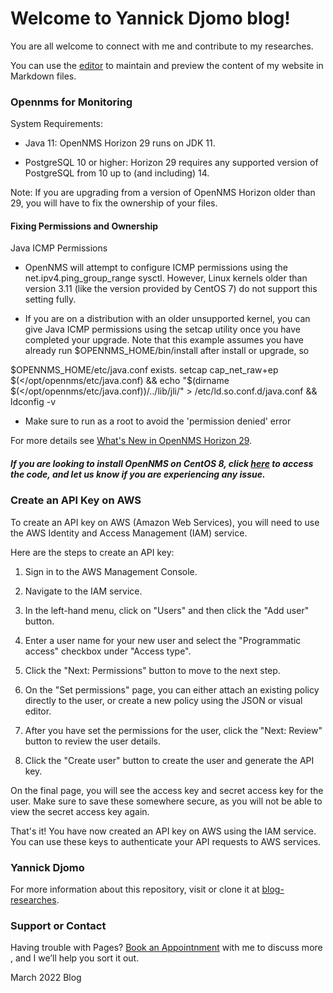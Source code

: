 # Welcome to Yannick Djomo blog!

You are all welcome to connect with me and contribute to my researches.

You can use the [editor](https://github.com/franckya/blog-researches/edit/gh-pages/index.md) to maintain and preview the content of my website in Markdown files.

### Opennms for Monitoring

System Requirements: 

- Java 11: OpenNMS Horizon 29 runs on JDK 11.

- PostgreSQL 10 or higher: Horizon 29 requires any supported version of PostgreSQL from 10 up to (and including) 14.

Note: If you are upgrading from a version of OpenNMS Horizon older than 29, you will have to fix the ownership of your files.

#### Fixing Permissions and Ownership

Java ICMP Permissions

- OpenNMS will attempt to configure ICMP permissions using the net.ipv4.ping_group_range sysctl. However, Linux kernels older than version 3.11 (like the version provided by CentOS 7) do not support this setting fully.

- If you are on a distribution with an older unsupported kernel, you can give Java ICMP permissions using the setcap utility once you have completed your upgrade. Note that this example assumes you have already run $OPENNMS_HOME/bin/install after install or upgrade, so

$OPENNMS_HOME/etc/java.conf exists.
setcap cap_net_raw+ep $(</opt/opennms/etc/java.conf) && echo "$(dirname $(</opt/opennms/etc/java.conf))/../lib/jli/" > /etc/ld.so.conf.d/java.conf && ldconfig -v

- Make sure to run as a root to avoid the 'permission denied' error

For more details see [What's New in OpenNMS Horizon 29](https://docs.opennms.com/horizon/29/releasenotes/whatsnew.html).


##### If you are looking to install OpenNMS on CentOS 8, click [here](https://franckya.github.io/openNMS/) to access the code, and let us know if you are experiencing any issue. 

### Create an API Key on AWS

To create an API key on AWS (Amazon Web Services), you will need to use the AWS Identity and Access Management (IAM) service.

Here are the steps to create an API key:

1. Sign in to the AWS Management Console.

2. Navigate to the IAM service.

3. In the left-hand menu, click on "Users" and then click the "Add user" button.

4. Enter a user name for your new user and select the "Programmatic access" checkbox under "Access type".

5. Click the "Next: Permissions" button to move to the next step.

6. On the "Set permissions" page, you can either attach an existing policy directly to the user, or create a new policy using the JSON or visual editor.

7. After you have set the permissions for the user, click the "Next: Review" button to review the user details.

8. Click the "Create user" button to create the user and generate the API key.

On the final page, you will see the access key and secret access key for the user. Make sure to save these somewhere secure, as you will not be able to view the secret access key again.

That's it! You have now created an API key on AWS using the IAM service. You can use these keys to authenticate your API requests to AWS services.


### Yannick Djomo

For more information about this repository, visit or clone it at [blog-researches](https://github.com/franckya/blog-researches/settings/pages). 

### Support or Contact

Having trouble with Pages? [Book an Appointnment](https://calendly.com/fkengne-mcdns/30min?month=2022-03) with me to discuss more , and I we’ll help you sort it out.

March 2022 Blog
